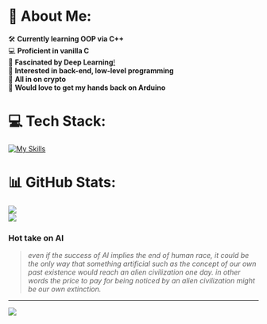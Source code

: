# 💫 **About Me:**
🛠️ **Currently learning OOP via C++**  
💻 **Proficient in vanilla C**  
🧠 **Fascinated by Deep Learning**[!](https://udlbook.github.io/udlbook/)  
🔧 **Interested in back-end, low-level programming**  
🚀 **All in on crypto**  
🔌 **Would love to get my hands back on Arduino**

# 💻 **Tech Stack:**
[![My Skills](https://skillicons.dev/icons?i=c,cpp,docker,git,bash,nginx,java,python,ruby,solidity,arduino,redis,mysql,postgres,elasticsearch,postman,linux,vscode)](https://skillicons.dev)

# 📊 **GitHub Stats:**
![](https://github-readme-streak-stats.herokuapp.com/?user=Raimo33&theme=dark&hide_border=true)  
![](https://github-readme-stats.vercel.app/api/top-langs/?username=Raimo33&theme=dark&hide_border=true&include_all_commits=true&count_private=true&layout=compact)

### **Hot take on AI**
>_even if the success of AI implies the end of human race, it could be the only way that something artificial such as the concept of our own past existence would reach an alien civilization one day. in other words the price to pay for being noticed by an alien civilization might be our own extinction._

---
[![](https://visitcount.itsvg.in/api?id=Raimo33&icon=5&color=11)](https://visitcount.itsvg.in)
